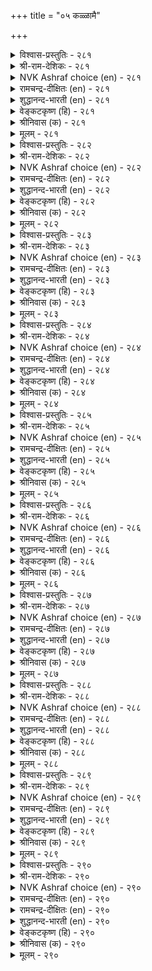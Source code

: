 +++
title = "०५ कळ्ळामै"

+++


<details><summary>विश्वास-प्रस्तुतिः - २८१</summary>

ऎळ्ळामै वेण्डुवान् ऎन्बान् ऎनैत्तॊण्ड्रुम्  
कळ्ळामै काक्कदन् नॆञ्जु।      २८१
</details>

<details><summary>श्री-राम-देशिकः - २८१</summary>

परैरनिन्दितो लोके यो वै जीवितुमिच्छति ।  
विना वस्त्वपहारेच्छां तेन रक्ष्यं सदा मनः ॥ २८१॥
</details>

<details><summary>NVK Ashraf choice (en) - २८१</summary>

०२८१
Let him guard against every thought of fraud
If he wishes not to be scorned.
(V.V.S. Aiyar), (Satguru Subramuniyaswami)
</details>

<details><summary>रामचन्द्र-दीक्षितः (en) - २८१</summary>

281\. eḷḷāmai vēṇṭuvāṉ eṉpāṉ eṉaittu oṉṟum  
kaḷḷāmai kākka, taṉ neñcu!.

281\. He who wants to command respect must guard his mind against robbing others.  
</details>

<details><summary>शुद्धानन्द-भारती (en) - २८१</summary>

1\. எள்ளாமை வேண்டுவான் என்பான் எனைத்தொன்றும்  
கள்ளாமை காக்கதன் நெஞ்சு.  
Let him who would reproachless be  
From all frauds guard his conscience free.        281  
</details>

<details><summary>वेङ्कटकृष्ण (हि) - २८१</summary>

281
निन्दित जीवन से अगर, इच्छा है बच जाय ।  
चोरी से पर-वस्तु की, हृदय बचाया जाय ॥
</details>

<details><summary>श्रीनिवास (क) - २८१</summary>

281. इतरर दृष्टियल्लि कीळागबारदॆन्दु बयसुववनु, अति सण्णवस्तुववन्नू वञ्चिसि कदियदिरुवन्तॆ तन्न मनस्सन्नु
कापाडिकॊळ्ळबेकु.

</details>

<details><summary>मूलम् - २८१</summary>

ऎळ्ळामै वेण्डुवान् ऎन्बान् ऎनैत्तॊण्ड्रुम्  
कळ्ळामै काक्कदन् नॆञ्जु।      २८१
</details>

<details><summary>विश्वास-प्रस्तुतिः - २८२</summary>

उळ्ळत्ताल् उळ्ळलुम् तीदे पिऱन्बॊरुळैक्  
कळ्ळत्ताल् कळ्वेम् ऎनल्।      २८२
</details>

<details><summary>श्री-राम-देशिकः - २८२</summary>

निषिद्धस्मरणेनापि दोषः स्यादिति कथ्यते ।  
अज्ञात्वैवापहर्तव्यमिति त्याज्या मतिस्ततः ॥ २८२॥
</details>

<details><summary>NVK Ashraf choice (en) - २८२</summary>

०२८२
Even to harbour in mind
The idea of defrauding another's wealth is sin.
(M.S. Poornalingam Pillai)
</details>

<details><summary>रामचन्द्र-दीक्षितः (en) - २८२</summary>

282\. uḷḷattāl uḷḷalum tītē; ‘piṟaṉ poruḷaik  
kaḷḷattāl kaḷvēm’ eṉal!.

282\. It is a sin to lust for another’s belongings.  
</details>

<details><summary>शुद्धानन्द-भारती (en) - २८२</summary>

2\. உள்ளத்தால் உள்ளலும் தீதே பிறன்பொருளைக்  
கள்ளத்தால் கள்வேம் எனல்.  
"We will by fraud win other's wealth"  
Even this thought is sin and stealth.        282  
</details>

<details><summary>वेङ्कटकृष्ण (हि) - २८२</summary>

282
चोरी से पर-संपदा, पाने का कुविचार ।  
लाना भी मन में बुरा, है यह पापाचार ॥
</details>

<details><summary>श्रीनिवास (क) - २८२</summary>

282. मनस्सिनिन्द कॆट्टदन्नु नॆनॆयुवुदू पापवे; अदरिन्द हॆरर ऒडवॆयन्नु अवरिगॆ गॊत्तिल्लदन्तॆ "अपहरिसोण" ऎम्ब
भावनॆ मनस्सिनल्लि बारदन्तिरबेकु.

</details>

<details><summary>मूलम् - २८२</summary>

उळ्ळत्ताल् उळ्ळलुम् तीदे पिऱन्बॊरुळैक्  
कळ्ळत्ताल् कळ्वेम् ऎनल्।      २८२
</details>

<details><summary>विश्वास-प्रस्तुतिः - २८३</summary>

कळविनाल् आगिय आक्कम् अळविऱन्दु  
आवदु पोलक् कॆडुम्।      २८३
</details>

<details><summary>श्री-राम-देशिकः - २८३</summary>

चौर्यदुपार्जितं वित्तं प्रवृद्धमिव पश्यताम् ।  
भूत्वा न्यायार्जितैर्वित्तैस्सह पश्चाद्विनश्यति ॥ २८३॥
</details>

<details><summary>NVK Ashraf choice (en) - २८३</summary>

०२८३
Stolen wealth may seem to swell
But in the end will burst.
(P.S. Sundaram)
</details>

<details><summary>रामचन्द्र-दीक्षितः (en) - २८३</summary>

283\. kaḷaviṉāl ākiya ākkam, aḷavu iṟantu,  
āvatu pōla, keṭum.

283\. Ill-gotten wealth however vast comes to nought.  
</details>

<details><summary>शुद्धानन्द-भारती (en) - २८३</summary>

3\. களவினால் ஆகிய ஆக்கம் அளவிறந்து  
ஆவது போலக் கெடும்.  
The gain by fraud may overflow  
But swift to ruin it shall go.        283  
</details>

<details><summary>वेङ्कटकृष्ण (हि) - २८३</summary>

283
चोरी-कृत धन में रहे, बढ़्ने का आभास ।  
पर उसका सीमारहित, होता ही है नाश ॥
</details>

<details><summary>श्रीनिवास (क) - २८३</summary>

283. कळविनिन्द उण्टाद सम्पत्तु, बॆळॆयुवन्तॆ तोरि कॊनॆगॆ सम्पूर्ण नाशवागुवुदु.

</details>

<details><summary>मूलम् - २८३</summary>

कळविनाल् आगिय आक्कम् अळविऱन्दु  
आवदु पोलक् कॆडुम्।      २८३
</details>

<details><summary>विश्वास-प्रस्तुतिः - २८४</summary>

कळविन्गण् कण्ड्रिय कादल् विळैविन्गण्  
वीया विऴुमम् तरुम्।      २८४
</details>

<details><summary>श्री-राम-देशिकः - २८४</summary>

चौर्येण परवस्तूनां प्रात्या जातो मनोरथः ।  
पश्चात्कर्मेपरीपाके दद्यात् दुःखं हि शाश्वतम् ॥ २८४॥
</details>

<details><summary>NVK Ashraf choice (en) - २८४</summary>

०२८४
The excessive love for fraudulent gain
Leads to everlasting pain. *
(Kasthuri Sreenivasan)
</details>

<details><summary>रामचन्द्र-दीक्षितः (en) - २८४</summary>

284\. kaḷaviṉkaṇ kaṉṟiya kātal viḷaiviṉkaṇ  
vīyā viḻumam tarum.

284\. Inordinate desire to steal brings in its train endless suffering.  
</details>

<details><summary>शुद्धानन्द-भारती (en) - २८४</summary>

4\. களவின்கண் கன்றிய காதல் விளைவின்கண்  
வீயா விழுமம் தரும்.  
The fruit that fraud and greed obtain  
Shall end in endless grief and pain.        284  
</details>

<details><summary>वेङ्कटकृष्ण (हि) - २८४</summary>

284
चोरी के प्रति लालसा, जो होती अत्यन्त ।  
फल पोने के समय पर, देती दुःख अनन्त ॥
</details>

<details><summary>श्रीनिवास (क) - २८४</summary>

284. कळविनिन्द हॆरर सम्पत्तन्नु दक्किसिकॊळ्ळुवुदरल्लि पक्ववाद ऒलवु परिणामदल्लि कॊनॆयिल्लद दुःखवन्नु तरुवुदु.

</details>

<details><summary>मूलम् - २८४</summary>

कळविन्गण् कण्ड्रिय कादल् विळैविन्गण्  
वीया विऴुमम् तरुम्।      २८४
</details>

<details><summary>विश्वास-प्रस्तुतिः - २८५</summary>

अरुळ्गरुदि अन्बुडैय रादल् पॊरुळ्गरुदिप्  
पॊच्चाप्पुप् पार्प्पार्गण् इल्।      २८५
</details>

<details><summary>श्री-राम-देशिकः - २८५</summary>

चौर्यमाचरितुं युक्तकालं यस्तु प्रतीक्षते ।  
सर्व भूतदयायां स स्नेहयुक्तो न जायते ॥ २८५॥
</details>

<details><summary>NVK Ashraf choice (en) - २८५</summary>

०२८५
Love and grace are alien virtues to one
Who plots for innocent's wealth. *
(J. Narayanaswamy)
</details>

<details><summary>रामचन्द्र-दीक्षितः (en) - २८५</summary>

285\. aruḷ karuti aṉpuṭaiyar ātal poruḷ karutip  
poccāppup pārppārkaṇ il.

285\. Can ever grace and love be found in one who exploits the unwary?  
</details>

<details><summary>शुद्धानन्द-भारती (en) - २८५</summary>

5\. அருள்கருதி அன்புடைய ராதல் பொருள்கருதிப்  
பொச்சாப்புப் பார்ப்பார்கண் இல்.  
Love and Grace are not their worth  
Who watch to waylay dozer's wealth.        285  
</details>

<details><summary>वेङ्कटकृष्ण (हि) - २८५</summary>

285
है गफलत की ताक में, पर-धन की है चाह ।  
दयाशीलता प्रेम की, लोभ न पकड़े राह ॥
</details>

<details><summary>श्रीनिवास (क) - २८५</summary>

285. परर ऒडवॆयन्नु कबळिसलु ऎणिसि अदरु मैमरॆवुदन्ने ऎदुरु नोडुववर बळि करुणॆयिन्द प्रीति तोरुव गुण
इरुवुदिल्ल.

</details>

<details><summary>मूलम् - २८५</summary>

अरुळ्गरुदि अन्बुडैय रादल् पॊरुळ्गरुदिप्  
पॊच्चाप्पुप् पार्प्पार्गण् इल्।      २८५
</details>

<details><summary>विश्वास-प्रस्तुतिः - २८६</summary>

अळविन्गण् निण्ड्रॊऴुगल् आट्रार् कळविन्गण्  
कण्ड्रिय काद लवर्।      २८६
</details>

<details><summary>श्री-राम-देशिकः - २८६</summary>

ग्रे परद्रव्यचौर्येषु लम्पटाः सन्ति मानवाः ।  
व्ययीकृत्य मितं वित्तं जीवन्ति न हि ते सुखम् ॥ २८६॥
</details>

<details><summary>NVK Ashraf choice (en) - २८६</summary>

०२८६
Those who love stealing
Can never be content with what they have.
(N.V.K. Ashraf)
</details>

<details><summary>रामचन्द्र-दीक्षितः (en) - २८६</summary>

286\. aḷaviṉkaṇ niṉṟu oḻukalāṟṟār-kaḷaviṉkaṇ  
kaṉṟiya kātalavar.

286\. Those who have a burning desire to steal cannot walk in the path of virtue.  
</details>

<details><summary>शुद्धानन्द-भारती (en) - २८६</summary>

6\. அளவின்கண் நின்றொழுகல் ஆற்றார் களவின்கண்  
கன்றிய காத லவர்  
They cannot walk in measured bounds  
who crave and have covetous ends.        286  
</details>

<details><summary>वेङ्कटकृष्ण (हि) - २८६</summary>

286
चौर्य-कर्म प्रति हैं जिन्हें, रहती अति आसक्ति ।  
मर्यादा पर टिक उन्हें, चलने को नहिं शक्ति ॥
</details>

<details><summary>श्रीनिवास (क) - २८६</summary>

286. कळ्ळतनदिन्द परर सॊत्तन्नु वञ्चिसुवुदरिल्ल नुरित ऒलवुळ्ळवरु विवेकदिन्द धर्ममार्गदल्लि नडॆयलाररु.

</details>

<details><summary>मूलम् - २८६</summary>

अळविन्गण् निण्ड्रॊऴुगल् आट्रार् कळविन्गण्  
कण्ड्रिय काद लवर्।      २८६
</details>

<details><summary>विश्वास-प्रस्तुतिः - २८७</summary>

कळवॆन्नुम् कारऱि वाण्मै अळवॆन्नुम्  
आट्रल् पुरिन्दार्गण्ड इल्।       २८७
</details>

<details><summary>श्री-राम-देशिकः - २८७</summary>

आत्मानात्म विवेकादौ समर्थानां मनीषिणाम् ।  
चौर्य कारणमज्ञानं जायते न कदाचन ॥ २८७॥
</details>

<details><summary>NVK Ashraf choice (en) - २८७</summary>

०२८७
Those gifted with the faculty of contentment
Never have that shady skill called fraud.
(N.V.K. Ashraf)
</details>

<details><summary>रामचन्द्र-दीक्षितः (en) - २८७</summary>

287\. kaḷavu eṉṉum kār aṟivu āṇmai aḷavu eṉṉum  
āṟṟal purintārkaṇ il.

287\. The dark thought of stealing is absent in those who are alive to the value of life.  
</details>

<details><summary>शुद्धानन्द-भारती (en) - २८७</summary>

7\. களவென்னும் காரறி வாண்மை அளவென்னும்  
ஆற்றல் புரிந்தார்கண் இல்.  
Men of measured wisdom shun  
Black art of fraud and what it won.        287  
</details>

<details><summary>वेङ्कटकृष्ण (हि) - २८७</summary>

287
मर्यादा को पालते, जो रहते सज्ञान ।  
उनमें होता है नहीं, चोरी का अज्ञान ॥
</details>

<details><summary>श्रीनिवास (क) - २८७</summary>

287. कळ्ळतनक्कॆ कारणवाद कत्तलॆय अरिवु (व्यामोह), विवेकद बलवन्नु बयसुववरल्लि इरुवुदिल्ल.

</details>

<details><summary>मूलम् - २८७</summary>

कळवॆन्नुम् कारऱि वाण्मै अळवॆन्नुम्  
आट्रल् पुरिन्दार्गण्ड इल्।       २८७
</details>

<details><summary>विश्वास-प्रस्तुतिः - २८८</summary>

अळवऱान्दार् नॆञ्जत् तऱम्बोल निऱ्कुम्  
कळवऱिन्दार् नॆञ्जिल् करवु।      २८८
</details>

<details><summary>श्री-राम-देशिकः - २८८</summary>

कृततत्वविचारणां हृदये यतिधर्मवत् ।  
अभ्यस्त चौर्य विद्यानां चित्ते स्याद्वञ्चना स्थिरा ॥ २८८॥
</details>

<details><summary>NVK Ashraf choice (en) - २८८</summary>

०२८८
As virtue in the hearts of the righteous,
Deceit dwells in the hearts of thieves. *
(Satguru Subramuniyaswami)
</details>

<details><summary>रामचन्द्र-दीक्षितः (en) - २८८</summary>

288\. aḷavu aṟintār neñcattu aṟampōla, niṟkum,  
kaḷavu aṟintār neñcil karavu.

288\. Virtue dwells in the person of known probity; deceit dwells in persons addicted to stealing.  
</details>

<details><summary>शुद्धानन्द-भारती (en) - २८८</summary>

8\. அளவறிந்தார் நெஞ்சத் தறம்போல் நிற்கும்  
களவறிந்தார் நெஞ்சில் கரவு.  
Virtue abides in righteous hearts  
Into minds of frauds deceit darts.        288  
</details>

<details><summary>वेङ्कटकृष्ण (हि) - २८८</summary>

288
ज्यों मर्यादा-पाल के, मन में स्थिर है धर्म ।  
त्यों प्रवंचना-पाल के, मन में वंचक कर्म ॥
</details>

<details><summary>श्रीनिवास (क) - २८८</summary>

288. विवेकवुळ्ळवर हृदयदल्लि धर्मवु नॆलॆयूरिरुवन्तॆ, कळ्ळर हृदयदल्लि वञ्चनॆयु नॆलॆयूरिरुत्तदॆ.

</details>

<details><summary>मूलम् - २८८</summary>

अळवऱान्दार् नॆञ्जत् तऱम्बोल निऱ्कुम्  
कळवऱिन्दार् नॆञ्जिल् करवु।      २८८
</details>

<details><summary>विश्वास-प्रस्तुतिः - २८९</summary>

अळवल्ल सॆय्दाङ्गे वीवर् कळवल्ल  
मट्रैय तेट्रा तवर्।      २८९
</details>

<details><summary>श्री-राम-देशिकः - २८९</summary>

ये चौर्यमात्रं जानन्ति धर्मान्नापि विदन्ति ये ।  
अकृत्यमधिकं कृत्वा सद्यो नश्यन्ति ते ध्रुवम् ॥ २८९॥
</details>

<details><summary>NVK Ashraf choice (en) - २८९</summary>

०२८९
Discontented men who know nothing but fraud
Perish as and when they corrupt.
(N.V.K. Ashraf)
</details>

<details><summary>रामचन्द्र-दीक्षितः (en) - २८९</summary>

289\. aḷavu alla ceytu, āṅkē vīvar-kaḷavu alla  
maṟṟaiya tēṟṟātavar.

289\. Those who know nothing else than stealing will indulge in unrighteous acts and forthwith perish.  
</details>

<details><summary>शुद्धानन्द-भारती (en) - २८९</summary>

9\. அளவல்ல செய்தாங்கே வீவர் களவல்ல  
மற்றைய தேற்றா தவர்.  
They perish in their perfidy  
Who know nothing but pilfery.        289  
</details>

<details><summary>वेङ्कटकृष्ण (हि) - २८९</summary>

289
जिन्हें चौर्य को छोड़ कर, औ’ न किसी का ज्ञान ।  
मर्यादा बिन कर्म कर, मिटते तभी अजान ॥
</details>

<details><summary>श्रीनिवास (क) - २८९</summary>

289. वञ्चनॆयल्लदॆ बेरॆ ऒळ्ळॆय मार्गगळन्नु अरियदवरु, विवेकवल्लद कार्यगळन्नु माडि ऒडनॆये कॆट्टु
नाशवागुववरु.

</details>

<details><summary>मूलम् - २८९</summary>

अळवल्ल सॆय्दाङ्गे वीवर् कळवल्ल  
मट्रैय तेट्रा तवर्।      २८९
</details>

<details><summary>विश्वास-प्रस्तुतिः - २९०</summary>

कळ्वार्क्कुत् तळ्ळुम् उयिर्निलै कळ्वार्क्कुत्  
तळ्ळादु पुत्ते ळुळगु।       २९०
</details>

<details><summary>श्री-राम-देशिकः - २९०</summary>

जीवनं स्पष्टमाकृत्या चोराणामिह दुर्लभम् ।  
चौर्यकर्मविहीनानां स्वर्गेऽपि सुलभायते ॥ २९०॥
</details>

<details><summary>NVK Ashraf choice (en) - २९०</summary>

०२९०
Even life abandons him who defrauds others,
But heaven never forsakes the honest. *
(Satguru Subramuniyaswami)
</details>

<details><summary>रामचन्द्र-दीक्षितः (en) - २९०</summary>

290\. kaḷvārkkut taḷḷum, uyirnilai; kaḷḷārkkut  
taḷḷātu, puttēḷ ulaku.

290\. Their very bodies fail the defrauding. The world of the gods fail not the upright.
</details>

<details><summary>रामचन्द्र-दीक्षितः (en) - २९०</summary>

290\. kaḷvārkkut taḷḷum, uyirnilai; kaḷḷārkkut  
taḷḷātu, puttēḷ ulaku.

290\. Their very bodies fail the defrauding. The world of the gods fail not the upright.

</details>

<details><summary>शुद्धानन्द-भारती (en) - २९०</summary>

10\. கள்வார்க்குத் தள்ளும் உயிர்நிலை கள்ளார்க்குத்  
தள்ளாது புத்தே ளுலகு  
Even the body rejects thieves;  
The honest men, heaven receives.        290  
</details>

<details><summary>वेङ्कटकृष्ण (हि) - २९०</summary>

290
चिरों को निज देह भी, ढकेल कर दे छोड़ ।  
पालक को अस्तेय व्रत, स्वर्ग न देगा छोड़ ॥
</details>

<details><summary>श्रीनिवास (क) - २९०</summary>

290. कळ्ळतन माडुववरिगॆ भूमियल्लि उसिरॊन्दिगॆ बाळुव नॆलॆयू तप्पिहोगुत्तदॆ. कळ्ळतन माडदवरन्नु
देवलोकवू आदरिसुत्तदॆ.
</details>

<details><summary>मूलम् - २९०</summary>

कळ्वार्क्कुत् तळ्ळुम् उयिर्निलै कळ्वार्क्कुत्  
तळ्ळादु पुत्ते ळुळगु।       २९०
</details>
